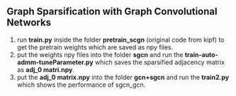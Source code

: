 ## Graph Sparsification with Graph Convolutional Networks
1. run __train.py__ inside the folder __pretrain_scgn__ (original code from kipf) to get the pretrain weights which are saved as npy files.
2. put the weights npy files into the folder __sgcn__ and run the __train-auto-admm-tuneParameter.py__ which saves the sparsified adjacency matrix as __adj_0 matri.npy__.
3. put the __adj_0 matrix.npy__ into the folder __gcn+sgcn__ and run the __train2.py__ which shows the performance of sgcn_gcn.
